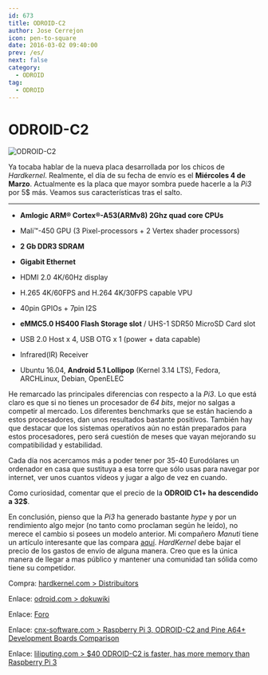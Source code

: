 ```yaml
---
id: 673
title: ODROID-C2
author: Jose Cerrejon
icon: pen-to-square
date: 2016-03-02 09:40:00
prev: /es/
next: false
category:
  - ODROID
tag:
  - ODROID
---
```


# ODROID-C2

![ODROID-C2](/images/2016/02/ODROID_C2.png)

Ya tocaba hablar de la nueva placa desarrollada por los chicos de *Hardkernel*. Realmente, el día de su fecha de envío es el **Miércoles 4 de Marzo**. Actualmente es la placa que mayor sombra puede hacerle a la *Pi3* por 5$ más. Veamos sus características tras el salto.

- - -

* **Amlogic ARM® Cortex®-A53(ARMv8) 2Ghz quad core CPUs**

* Mali™-450 GPU (3 Pixel-processors + 2 Vertex shader processors)

* **2 Gb DDR3 SDRAM**

* **Gigabit Ethernet**

* HDMI 2.0 4K/60Hz display

* H.265 4K/60FPS and H.264 4K/30FPS capable VPU

* 40pin GPIOs + 7pin I2S

* **eMMC5.0 HS400 Flash Storage slot** / UHS-1 SDR50 MicroSD Card slot

* USB 2.0 Host x 4, USB OTG x 1 (power + data capable)

* Infrared(IR) Receiver

* Ubuntu 16.04, **Android 5.1 Lollipop** (Kernel 3.14 LTS), Fedora, ARCHLinux, Debian, OpenELEC

He remarcado las principales diferencias con respecto a la *Pi3*. Lo que está claro es que si no tienes un procesador de *64 bits*, mejor no salgas a competir al mercado. Los diferentes benchmarks que se están haciendo a estos procesadores, dan unos resultados bastante positivos. También hay que destacar que los sistemas operativos aún no están preparados para estos procesadores, pero será cuestión de meses que vayan mejorando su compatibilidad y estabilidad.

Cada día nos acercamos más a poder tener por 35-40 Eurodólares un ordenador en casa que sustituya a esa torre que sólo usas para navegar por internet, ver unos cuantos vídeos y jugar a algo de vez en cuando.

Como curiosidad, comentar que el precio de la **ODROID C1+ ha descendido a 32$**.

En conclusión, pienso que la *Pi3* ha generado bastante *hype* y por un rendimiento algo mejor (no tanto como proclaman según he leído), no merece el cambio si posees un modelo anterior. Mi compañero *Manuti* tiene un artículo interesante que las compara [aquí](http://raspberryparatorpes.net/hardware/raspberry-pi-3-vs-odroid-c2-duelo-en-64bits/). *HardKernel* debe bajar el precio de los gastos de envío de alguna manera. Creo que es la única manera de llegar a mas público y mantener una comunidad tan sólida como tiene su competidor.

Compra: [hardkernel.com > Distribuitors](http://www.hardkernel.com/main/distributor.php)

Enlace: [odroid.com > dokuwiki](http://odroid.com/dokuwiki/doku.php?id=en:odroid-c2)

Enlace: [Foro](http://forum.odroid.com/viewforum.php?f=134&sid=770523e8532d6ddde3f2a9bebdb2941c)

Enlace: [cnx-software.com > Raspberry Pi 3, ODROID-C2 and Pine A64+ Development Boards Comparison](http://www.cnx-software.com/2016/03/01/raspberry-pi-3-odroid-c2-and-pine-a64-development-boards-comparison/)

Enlace: [liliputing.com > $40 ODROID-C2 is faster, has more memory than Raspberry Pi 3](http://liliputing.com/2016/02/40-odroid-c2-is-faster-has-more-memory-than-raspberry-pi-3.html)